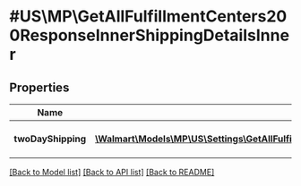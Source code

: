 # #US\MP\GetAllFulfillmentCenters200ResponseInnerShippingDetailsInner

## Properties

Name | Type | Description | Notes
------------ | ------------- | ------------- | -------------
**twoDayShipping** | [**\Walmart\Models\MP\US\Settings\GetAllFulfillmentCenters200ResponseInnerShippingDetailsInnerTwoDayShippingInner[]**](GetAllFulfillmentCenters200ResponseInnerShippingDetailsInnerTwoDayShippingInner.md) | Shipping type provided. | [optional]


[[Back to Model list]](../) [[Back to API list]](../../Api/US/MP) [[Back to README]](../../README.md)
